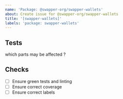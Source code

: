 ```yaml
---
name: 'Package: @swapper-org/swapper-wallets'
about: Create issue for @swapper-org/swapper-wallets
title: '[swapper-wallets]'
labels: 'package: swapper-wallets'
---
```


## Tests

which parts may be affected ?

## Checks

- [ ] Ensure green tests and linting
- [ ] Ensure correct coverage
- [ ] Ensure correct labels
